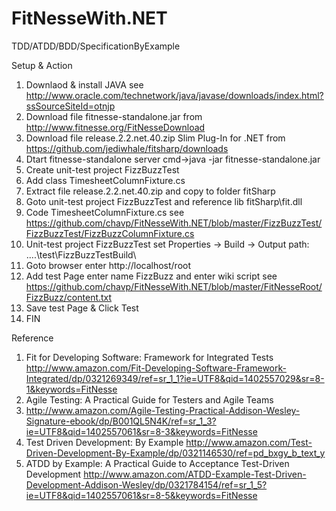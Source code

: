 FitNesseWith.NET
================

TDD/ATDD/BDD/SpecificationByExample

Setup & Action

1. Downlaod & install JAVA see http://www.oracle.com/technetwork/java/javase/downloads/index.html?ssSourceSiteId=otnjp
2. Download file fitnesse-standalone.jar from http://www.fitnesse.org/FitNesseDownload
3. Download file release.2.2.net.40.zip Slim Plug-In for .NET from https://github.com/jediwhale/fitsharp/downloads
4. Dtart fitnesse-standalone server cmd->java -jar fitnesse-standalone.jar
5. Create unit-test project FizzBuzzTest
6. Add class TimesheetColumnFixture.cs 
7. Extract file release.2.2.net.40.zip and copy to folder fitSharp
8. Goto unit-test project FizzBuzzTest and reference lib fitSharp\fit.dll
9. Code TimesheetColumnFixture.cs see https://github.com/chavp/FitNesseWith.NET/blob/master/FizzBuzzTest/FizzBuzzTest/FizzBuzzColumnFixture.cs
10. Unit-test project FizzBuzzTest set Properties -> Build -> Output path: ..\..\test\FizzBuzzTestBuild\
11. Goto browser enter http://localhost/root
12. Add test Page enter name FizzBuzz and enter wiki script see https://github.com/chavp/FitNesseWith.NET/blob/master/FitNesseRoot/FizzBuzz/content.txt
13. Save test Page & Click Test
14. FIN

Reference
1. Fit for Developing Software: Framework for Integrated Tests http://www.amazon.com/Fit-Developing-Software-Framework-Integrated/dp/0321269349/ref=sr_1_1?ie=UTF8&qid=1402557029&sr=8-1&keywords=FitNesse
2. Agile Testing: A Practical Guide for Testers and Agile Teams 
3. http://www.amazon.com/Agile-Testing-Practical-Addison-Wesley-Signature-ebook/dp/B001QL5N4K/ref=sr_1_3?ie=UTF8&qid=1402557061&sr=8-3&keywords=FitNesse
4. Test Driven Development: By Example http://www.amazon.com/Test-Driven-Development-By-Example/dp/0321146530/ref=pd_bxgy_b_text_y
5. ATDD by Example: A Practical Guide to Acceptance Test-Driven Development http://www.amazon.com/ATDD-Example-Test-Driven-Development-Addison-Wesley/dp/0321784154/ref=sr_1_5?ie=UTF8&qid=1402557061&sr=8-5&keywords=FitNesse
